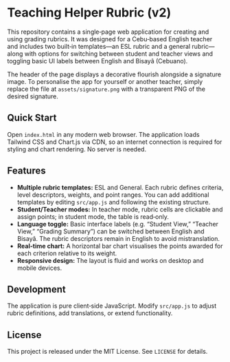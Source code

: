 # Teaching Helper Rubric (v2)

This repository contains a single‑page web application for creating and using
grading rubrics. It was designed for a Cebu‑based English teacher and includes
two built‑in templates—an ESL rubric and a general rubric—along with options
for switching between student and teacher views and toggling basic UI labels
between English and Bisayâ (Cebuano).

The header of the page displays a decorative flourish alongside a signature
image. To personalise the app for yourself or another teacher, simply
replace the file at `assets/signature.png` with a transparent PNG of the
desired signature.

## Quick Start

Open `index.html` in any modern web browser. The application loads
Tailwind CSS and Chart.js via CDN, so an internet connection is required
for styling and chart rendering. No server is needed.

## Features

* **Multiple rubric templates:** ESL and General. Each rubric defines
  criteria, level descriptors, weights, and point ranges. You can add
  additional templates by editing `src/app.js` and following the existing
  structure.
* **Student/Teacher modes:** In teacher mode, rubric cells are clickable
  and assign points; in student mode, the table is read‑only.
* **Language toggle:** Basic interface labels (e.g. “Student View,”
  “Teacher View,” “Grading Summary”) can be switched between English and
  Bisayâ. The rubric descriptors remain in English to avoid mistranslation.
* **Real‑time chart:** A horizontal bar chart visualises the points awarded
  for each criterion relative to its weight.
* **Responsive design:** The layout is fluid and works on desktop and
  mobile devices.

## Development

The application is pure client‑side JavaScript. Modify `src/app.js` to
adjust rubric definitions, add translations, or extend functionality.

## License

This project is released under the MIT License. See `LICENSE` for
details.